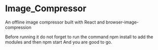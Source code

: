 # Image_Compressor
An offline image compressor built with React and browser-image-compression

Before running it do not forget to run the command npm install to add the modules
and then npm start And you are good to go.
